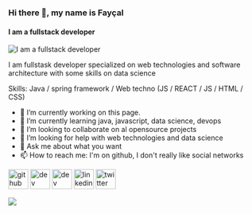 ### Hi there 👋, my name is Fayçal
#### I am a fullstack developer 
![I am a fullstack developer ](https://arturssmirnovs.github.io/github-profile-readme-generator/images/banner.png)

I am fullstask developer specialized on web technologies and software architecture with some skills on data science  

Skills: Java / spring framework / Web techno (JS / REACT / JS / HTML / CSS)

- 🔭 I’m currently working on this page. 
- 🌱 I’m currently learning java, javascript, data science, devops 
- 👯 I’m looking to collaborate on al opensource projects 
- 🤔 I’m looking for help with web technologies and data science 
- 💬 Ask me about what you want  
- 📫 How to reach me: I'm on github, I don't really like social networks 


[<img src='https://cdn.jsdelivr.net/npm/simple-icons@3.0.1/icons/github.svg' alt='github' height='40'>](https://github.com/tolstoyfafa)  [<img src='https://cdn.jsdelivr.net/npm/simple-icons@3.0.1/icons/dev-dot-to.svg' alt='dev' height='40'>](https://dev.to/tolstoyfafa)  [<img src='https://cdn.jsdelivr.net/npm/simple-icons@3.0.1/icons/hashnode.svg' alt='dev' height='40'>](tolstoyfafa)  [<img src='https://cdn.jsdelivr.net/npm/simple-icons@3.0.1/icons/linkedin.svg' alt='linkedin' height='40'>](https://www.linkedin.com/in/fayçal-b-582248140//)  [<img src='https://cdn.jsdelivr.net/npm/simple-icons@3.0.1/icons/twitter.svg' alt='twitter' height='40'>](https://twitter.com/abasnath)  

<img src="https://github-readme-stats.vercel.app/api?username=YourUsername" />
